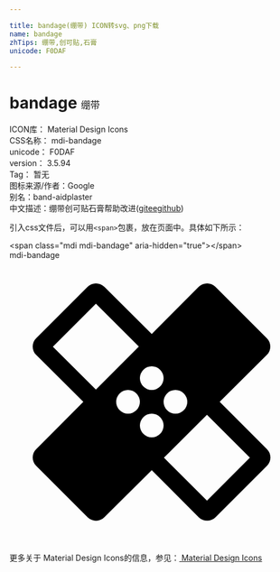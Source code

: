 ```yaml
---

title: bandage(绷带) ICON转svg、png下载
name: bandage
zhTips: 绷带,创可贴,石膏
unicode: F0DAF

---
```


# bandage  <small style="font-size: 60%;font-weight: 100">绷带</small>


<div class="detail-page">
<p>
<span>
ICON库：
<span class="badge-secondary badge">Material Design Icons</span> 
</span>
<br/>
<span>
CSS名称：
<span class="badge-secondary badge">mdi-bandage</span> 
</span>
<br/>
<span>
unicode：
<span class="badge-secondary badge">F0DAF</span> 
</span>
<br/>
<span>
version：
<span class="badge-secondary badge">3.5.94</span> 
</span>
<br/>
<span>Tag：
<span class="badge-light badge">暂无</span>
</span>
<br/>
<span>图标来源/作者：<span class="badge-light badge">Google</span></span> 
<br/>
<span>别名：<span class="badge-light badge">band-aid</span><span class="badge-light badge">plaster</span></span><br/><span class="zh-detail">中文描述：<span class="badge-primary badge">绷带</span><span class="badge-primary badge">创可贴</span><span class="badge-primary badge">石膏</span><span class="help-link"><span>帮助改进</span>(<a href="https://gitee.com/liuwave/icon-helper/edit/master/json/material/bandage.json" target="_blank" rel="noopener noreferrer">gitee</a><a href="https://github.com/liuwave/icon-helper/edit/master/json/material/bandage.json" target="_blank" rel="noopener noreferrer">github</a></span>)</span><br/>
</p>
</div>
<div class="alert alert-dark">
  <i class="mdi mdi-bandage mdi-48px"></i>
  <i class="mdi mdi-bandage mdi-36px"></i>
  <i class="mdi mdi-bandage mdi-24px"></i>
  <i class="mdi mdi-bandage mdi-18px"></i>
</div>
<div>
  <p>引入css文件后，可以用<code>&lt;span&gt;</code>包裹，放在页面中。具体如下所示：    
  </p>
  <div class="alert alert-primary" style="font-size: 14px">
    &lt;span class="mdi mdi-bandage" aria-hidden="true"&gt;&lt;/span&gt;
    <copy-btn content='<span class="mdi mdi-bandage" aria-hidden="true"></span>'></copy-btn>
  </div>
  <div class="alert alert-secondary">
    <i class="mdi mdi-bandage"
    style="font-size: 24px"
    aria-hidden="true"></i> mdi-bandage
    <copy-btn content="mdi-bandage" btn-title="复制图标名称"></copy-btn>
  </div>
</div>
<div id="svg" class="svg-wrap">
<svg xmlns="http://www.w3.org/2000/svg" viewBox="0 0 24 24"><path d="M17.73,12L21.71,8.04C22.1,7.65 22.1,7 21.71,6.63L17.37,2.29C17,1.9 16.35,1.9 15.96,2.29L12,6.27L8,2.29C7.8,2.1 7.55,2 7.29,2C7.04,2 6.78,2.1 6.59,2.29L2.25,6.63C1.86,7 1.86,7.65 2.25,8.04L6.23,12L2.25,16C1.86,16.39 1.86,17 2.25,17.41L6.59,21.75C7,22.14 7.61,22.14 8,21.75L12,17.77L15.96,21.75C16.16,21.95 16.41,22.04 16.67,22.04C16.93,22.04 17.18,21.94 17.38,21.75L21.72,17.41C22.11,17 22.11,16.39 21.72,16L17.73,12M12,9A1,1 0 0,1 13,10A1,1 0 0,1 12,11A1,1 0 0,1 11,10A1,1 0 0,1 12,9M7.29,10.96L3.66,7.34L7.29,3.71L10.91,7.33L7.29,10.96M10,13A1,1 0 0,1 9,12A1,1 0 0,1 10,11A1,1 0 0,1 11,12A1,1 0 0,1 10,13M12,15A1,1 0 0,1 11,14A1,1 0 0,1 12,13A1,1 0 0,1 13,14A1,1 0 0,1 12,15M14,11A1,1 0 0,1 15,12A1,1 0 0,1 14,13A1,1 0 0,1 13,12A1,1 0 0,1 14,11M16.66,20.34L13.03,16.72L16.66,13.09L20.28,16.71L16.66,20.34Z" /></svg>
</div>
<detail full-name='mdi-bandage'></detail>
    
<div><p>更多关于 Material Design Icons的信息，参见：<a target="_blank" href="https://iconhelper.cn/material.html"> Material Design Icons</a>
</p></div>
